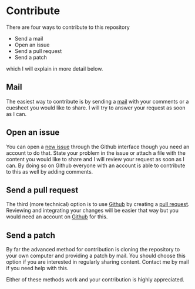 # Contribute

There are four ways to contribute to this repository

* Send a mail
* Open an issue
* Send a pull request
* Send a patch

which I will explain in more detail below.

## Mail


The easiest way to contribute is by sending a [mail](mailto:cuesheets@gmx.net "cuesheets@gmx.net") with your comments or
a cuesheet you would like to share. I will try to answer your request as soon as I can.

## Open an issue

You can open a [new issue](https://github.com/asopicki/rounddance/issues) through the Github interface though you need an account to
do that. State your problem in the issue or attach a file with the content you would like to share and I will review your request as soon as I can. By doing so on Github everyone with an account is able to contribute to this as well by adding comments.

## Send a pull request

The third (more technical) option is to use [Github](https://github.com) by creating a [pull request](https://github.com/asopicki/rounddance/pulls).
Reviewing and integrating your changes will be easier that way but you would need an account on [Github](https://github.com) for this.

## Send a patch

By far the advanced method for contribution is cloning the repository to your own computer and providing a patch by mail. You should choose this option if you are interested in regularly sharing content. Contact me by mail if you need help with this.

 Either of these methods work and your contribution is highly appreciated.
